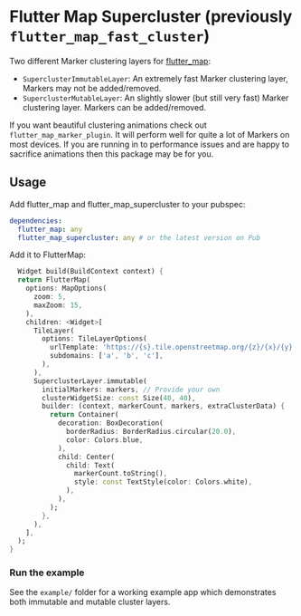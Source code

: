 # Flutter Map Supercluster (previously `flutter_map_fast_cluster`)

Two different Marker clustering layers for [flutter_map](https://github.com/fleaflet/flutter_map):

- `SuperclusterImmutableLayer`: An extremely fast Marker clustering layer, Markers may not be
  added/removed.
- `SuperclusterMutableLayer`: An slightly slower (but still very fast) Marker clustering layer.
  Markers can be added/removed.

If you want beautiful clustering animations check out `flutter_map_marker_plugin`. It will perform
well for quite a lot of Markers on most devices. If you are running in to performance issues and are
happy to sacrifice animations then this package may be for you.

## Usage

Add flutter_map and flutter_map_supercluster to your pubspec:

```yaml
dependencies:
  flutter_map: any
  flutter_map_supercluster: any # or the latest version on Pub
```

Add it to FlutterMap:

```dart
  Widget build(BuildContext context) {
  return FlutterMap(
    options: MapOptions(
      zoom: 5,
      maxZoom: 15,
    ),
    children: <Widget>[
      TileLayer(
        options: TileLayerOptions(
          urlTemplate: 'https://{s}.tile.openstreetmap.org/{z}/{x}/{y}.png',
          subdomains: ['a', 'b', 'c'],
        ),
      ),
      SuperclusterLayer.immutable(
        initialMarkers: markers, // Provide your own
        clusterWidgetSize: const Size(40, 40),
        builder: (context, markerCount, markers, extraClusterData) {
          return Container(
            decoration: BoxDecoration(
              borderRadius: BorderRadius.circular(20.0),
              color: Colors.blue,
            ),
            child: Center(
              child: Text(
                markerCount.toString(),
                style: const TextStyle(color: Colors.white),
              ),
            ),
          );
        },
      ),
    ],
  );
}
```

### Run the example

See the `example/` folder for a working example app which demonstrates both immutable and mutable
cluster layers.
